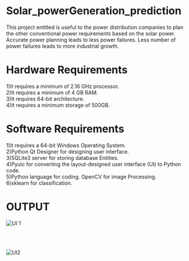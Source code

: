 # Solar_powerGeneration_prediction

This project entitled is useful to the power distribution companies to plan the other conventional power requirements based on the solar power. Accurate power planning leads to less power failures. Less number of power failures leads to more industrial growth.
 
# Hardware Requirements 

1)It requires a minimum of 2.16 GHz processor. 
<br>
2)It requires a minimum of 4 GB RAM. 
<br>
3)It requires 64-bit architecture.
<br>
4)It requires a minimum storage of 500GB. 

# Software Requirements

1)It requires a 64-bit Windows Operating System.
<br>
2)Python Qt Designer for designing user interface. 
<br>
3)SQLite3 server for storing database Entities.
<br>
4)Pyuic for converting the layout-designed user interface (UI) to Python code. 
<br>
5)Python language for coding. OpenCV for image Processing.
<br>
6)sklearn for classification.

 

 # OUTPUT

![UI 1](https://github.com/gowtamyreddy/Solar_powerGeneration_prediction/assets/142113089/92fbfb88-b539-419d-bee5-19db0556d201)



<br>
<br>






![UI2](https://github.com/gowtamyreddy/Solar_powerGeneration_prediction/assets/142113089/51d5701c-d05e-4acb-bbdb-f430a67fb4a4)
